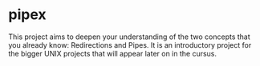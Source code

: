 # pipex

This project aims to deepen your understanding of the two concepts that you already know: Redirections and Pipes. It is an introductory project for the bigger UNIX projects that will appear later on in the cursus.
